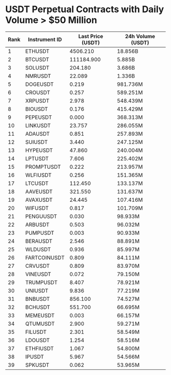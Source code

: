 # USDT Perpetual Contracts with Daily Volume > $50 Million

| Rank | Instrument ID | Last Price (USDT) | 24h Volume (USDT) |
|------|---------------|-------------------|-------------------|
| 1 | ETHUSDT | 4506.210 | 18.856B |
| 2 | BTCUSDT | 111184.900 | 5.885B |
| 3 | SOLUSDT | 204.180 | 3.686B |
| 4 | NMRUSDT | 22.089 | 1.336B |
| 5 | DOGEUSDT | 0.219 | 981.736M |
| 6 | CROUSDT | 0.257 | 589.251M |
| 7 | XRPUSDT | 2.978 | 548.439M |
| 8 | BIOUSDT | 0.176 | 415.429M |
| 9 | PEPEUSDT | 0.000 | 368.313M |
| 10 | LINKUSDT | 23.757 | 286.055M |
| 11 | ADAUSDT | 0.851 | 257.893M |
| 12 | SUIUSDT | 3.440 | 247.125M |
| 13 | HYPEUSDT | 47.860 | 240.004M |
| 14 | LPTUSDT | 7.606 | 225.402M |
| 15 | PROMPTUSDT | 0.222 | 213.957M |
| 16 | WLFIUSDT | 0.256 | 151.365M |
| 17 | LTCUSDT | 112.450 | 133.137M |
| 18 | AAVEUSDT | 321.550 | 131.637M |
| 19 | AVAXUSDT | 24.445 | 107.416M |
| 20 | WIFUSDT | 0.817 | 101.709M |
| 21 | PENGUUSDT | 0.030 | 98.933M |
| 22 | ARBUSDT | 0.503 | 96.032M |
| 23 | PUMPUSDT | 0.003 | 90.933M |
| 24 | BERAUSDT | 2.546 | 88.891M |
| 25 | WLDUSDT | 0.936 | 85.997M |
| 26 | FARTCOINUSDT | 0.809 | 84.111M |
| 27 | CRVUSDT | 0.809 | 83.970M |
| 28 | VINEUSDT | 0.072 | 79.150M |
| 29 | TRUMPUSDT | 8.407 | 78.921M |
| 30 | UNIUSDT | 9.836 | 77.219M |
| 31 | BNBUSDT | 856.100 | 74.527M |
| 32 | BCHUSDT | 551.700 | 66.695M |
| 33 | MEMEUSDT | 0.003 | 66.157M |
| 34 | QTUMUSDT | 2.900 | 59.271M |
| 35 | FILUSDT | 2.301 | 58.549M |
| 36 | LDOUSDT | 1.254 | 58.516M |
| 37 | ETHFIUSDT | 1.067 | 54.800M |
| 38 | IPUSDT | 5.967 | 54.566M |
| 39 | SPKUSDT | 0.062 | 53.965M |
